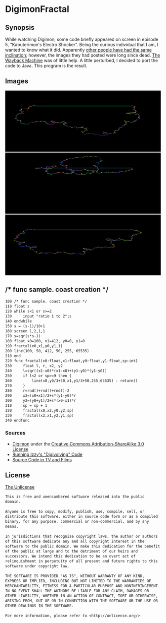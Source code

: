 # DigimonFractal

## Synopsis
While watching Digimon, some code briefly appeared on screen in episode 5, "Kabuterimon's Electro Shocker". Being the curious individual that I am, I wanted to know what it did. Apparently [other people have had the same inclination](http://digitalworldproblems.tumblr.com/post/76036641581/while-im-looking-at-that-moviecode-post-he); however, the images they had posted were long since dead. [The Wayback Machine](https://web.archive.org/web/20140626005307/http://digitalworldproblems.tumblr.com/post/76036641581/while-im-looking-at-that-moviecode-post-he) was of little help. A little perturbed, I decided to port the code to Java. This program is the result.

## Images
![Coast](/images/coast.png?raw=true "Coast")
![Crazy](/images/crazy.png?raw=true "Crazy")
![Test](/images/test.png?raw=true "Test")

## /* func sample. coast creation */
```
100 /* func sample. coast creation */
110 float s
120 while s<1 or s>=2
130     input "ratio 1 to 2";s
140 endwhile
150 s = (s-1)/10+1
160 screen 1,2,1,1
170 s=sqr(s*s-1)
180 float x0=100, x1=412, y0=0, y1=0
190 fractal(x0,x1,y0,y1,1)
200 line(100, 50, 412, 50, 255, 65535)
210 end
220 func fractal(x0:float,x1:float,y0:float,y1:float,sp:int)
230     float l, r, x2, y2
240     l=sqr((x1-x0)*(x1-x0)+(y1-y0)*(y1-y0))
250     if l<2 or sp>=9 then {
260         line(x0,y0/3+50,x1,y1/3+50,255,65535) : return()
270     }
280     r=rnd()+rnd()+rnd()-2
290     x2=(x0+x1)/2+s*(y1-y0)*r
300     y2=(y0+y1)/2+s*(x0-x1)*r
310     sp = sp + 1
320     fractal(x0,x2,y0,y2,sp)
330     fractal(x2,x1,y2,y1,sp)
340 endfunc
```
### Sources
* [Digimon](http://fingswotidun.com/code/index.php/Digimon) under the [Creative Commons Attribution-ShareAlike 3.0 License](http://creativecommons.org/licenses/by-sa/3.0/) 
* [Running Izzy's "Digivolving" Code](http://digitalworldproblems.tumblr.com/post/76036641581/while-im-looking-at-that-moviecode-post-he)
* [Source Code in TV and Films](http://moviecode.tumblr.com/post/104138324198/a-code-snippet-from-digimon-digital-monsters)

## License
[The Unlicense](http://unlicense.org/)
```
This is free and unencumbered software released into the public domain.

Anyone is free to copy, modify, publish, use, compile, sell, or
distribute this software, either in source code form or as a compiled
binary, for any purpose, commercial or non-commercial, and by any
means.

In jurisdictions that recognize copyright laws, the author or authors
of this software dedicate any and all copyright interest in the
software to the public domain. We make this dedication for the benefit
of the public at large and to the detriment of our heirs and
successors. We intend this dedication to be an overt act of
relinquishment in perpetuity of all present and future rights to this
software under copyright law.

THE SOFTWARE IS PROVIDED "AS IS", WITHOUT WARRANTY OF ANY KIND,
EXPRESS OR IMPLIED, INCLUDING BUT NOT LIMITED TO THE WARRANTIES OF
MERCHANTABILITY, FITNESS FOR A PARTICULAR PURPOSE AND NONINFRINGEMENT.
IN NO EVENT SHALL THE AUTHORS BE LIABLE FOR ANY CLAIM, DAMAGES OR
OTHER LIABILITY, WHETHER IN AN ACTION OF CONTRACT, TORT OR OTHERWISE,
ARISING FROM, OUT OF OR IN CONNECTION WITH THE SOFTWARE OR THE USE OR
OTHER DEALINGS IN THE SOFTWARE.

For more information, please refer to <http://unlicense.org/>
```

